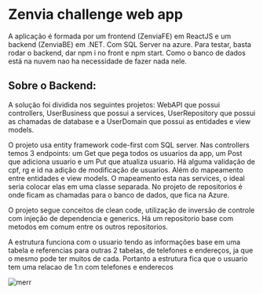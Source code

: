 # Zenvia challenge web app

A aplicação é formada por um frontend (ZenviaFE) em ReactJS e um backend (ZenviaBE) em .NET. Com SQL Server na azure.
Para testar, basta rodar o backend, dar npm i no front e npm start. Como o banco de dados está na nuvem nao ha necessidade de fazer nada nele.

## Sobre o Backend:

A solução foi dividida nos seguintes projetos: WebAPI que possui controllers, UserBusiness que possui a services, UserRepository que possui as
chamadas de database e a UserDomain que possui as entidades e view models.

O projeto usa entity framework code-first com SQL server. 
Nas controllers temos 3 endpoints: um Get que pega todos os usuarios da app, um Post que adiciona usuario e um Put que atualiza usuario.
Há alguma validação de cpf, rg e id na adição de modificação de usuarios. Além do mapeamento entre entidades e view models.
O mapeamento esta nas services, o ideal seria colocar elas em uma classe separada.
No projeto de repositorios é onde ficam as chamadas para o banco de dados, que fica na Azure.

O projeto segue conceitos de clean code, utilização de inversão de controle com injeção de dependencia e generics.
Há um repositorio base com metodos em comum entre os outros repositorios.

A estrutura funciona com o usuario tendo as informações base em uma tabela e referencias para outras 2 tabelas, de telefones e endereços, ja que o mesmo pode ter muitos de cada.
Portanto a estrutura fica que o usuario tem uma relacao de 1:n com telefones e enderecos

![merr](https://user-images.githubusercontent.com/70178925/174519620-2c4dc831-b562-49be-8f72-da01b01553c7.png)
